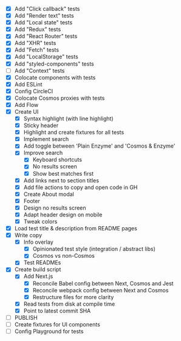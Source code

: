 * [x] Add "Click callback" tests
* [x] Add "Render text" tests
* [x] Add "Local state" tests
* [x] Add "Redux" tests
* [x] Add "React Router" tests
* [x] Add "XHR" tests
* [x] Add "Fetch" tests
* [x] Add "LocalStorage" tests
* [x] Add "styled-components" tests
* [ ] Add "Context" tests
* [x] Colocate components with tests
* [x] Add ESLint
* [x] Config CircleCI
* [x] Colocate Cosmos proxies with tests
* [x] Add Flow
* [x] Create UI
  * [x] Syntax highlight (with line highlight)
  * [x] Sticky header
  * [x] Highlight and create fixtures for all tests
  * [x] Implement search
  * [x] Add toggle between 'Plain Enzyme' and 'Cosmos & Enzyme'
  * [x] Improve search
    * [x] Keyboard shortcuts
    * [x] No results screen
    * [x] Show best matches first
  * [x] Add links next to section titles
  * [x] Add file actions to copy and open code in GH
  * [x] Create About modal
  * [x] Footer
  * [x] Design no results screen
  * [x] Adapt header design on mobile
  * [x] Tweak colors
* [x] Load test title & description from README pages
* [x] Write copy
  * [x] Info overlay
    * [x] Opinionated test style (integration / abstract libs)
    * [x] Cosmos vs non-Cosmos
  * [x] Test READMEs
* [x] Create build script
  * [x] Add Next.js
    * [x] Reconcile Babel config between Next, Cosmos and Jest
    * [x] Reconcile webpack config between Next and Cosmos
    * [x] Restructure files for more clarity
  * [x] Read tests from disk at compile time
  * [x] Point to latest commit SHA
* [ ] PUBLISH
* [ ] Create fixtures for UI components
* [ ] Config Playground for tests
